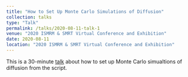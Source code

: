 ```yaml
---
title: "How to Set Up Monte Carlo Simulations of Diffusion"
collection: talks
type: "Talk"
permalink: /talks/2020-08-11-talk-1
venue: "2020 ISMRM & SMRT Virtual Conference and Exhibition"
date: 2020-08-11
location: "2020 ISMRM & SMRT Virtual Conference and Exhibition"
---
```


This is a 30-minute [talk](https://www.ismrm.org/20/program_files/SW04.htm) about how to set up Monte Carlo simualtions of diffusion from the script.
